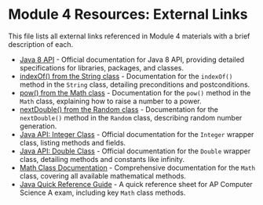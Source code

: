# Module 4 Resources: External Links

This file lists all external links referenced in Module 4 materials with a brief description of each.

-   [Java 8 API](https://docs.oracle.com/javase/8/docs/api/) - Official documentation for Java 8 API, providing detailed specifications for libraries, packages, and classes.
-   [indexOf() from the String class](<https://docs.oracle.com/javase/7/docs/api/java/lang/String.html#indexOf(int)>) - Documentation for the `indexOf()` method in the `String` class, detailing preconditions and postconditions.
-   [pow() from the Math class](https://docs.oracle.com/javase/8/docs/api/java/lang/Math.html#pow-double-double-) - Documentation for the `pow()` method in the `Math` class, explaining how to raise a number to a power.
-   [nextDouble() from the Random class](https://docs.oracle.com/javase/8/docs/api/java/util/Random.html#nextDouble--) - Documentation for the `nextDouble()` method in the `Random` class, describing random number generation.
-   [Java API: Integer Class](https://docs.oracle.com/javase/7/docs/api/java/lang/Integer.html) - Official documentation for the `Integer` wrapper class, listing methods and fields.
-   [Java API: Double Class](https://docs.oracle.com/javase/7/docs/api/java/lang/Double.html) - Official documentation for the `Double` wrapper class, detailing methods and constants like infinity.
-   [Math Class Documentation](https://docs.oracle.com/javase/8/docs/api/java/lang/Math.html) - Comprehensive documentation for the `Math` class, covering all available mathematical methods.
-   [Java Quick Reference Guide](https://apstudents.collegeboard.org/ap/pdf/ap-computer-science-a-java-quick-reference_0.pdf) - A quick reference sheet for AP Computer Science A exam, including key `Math` class methods.
